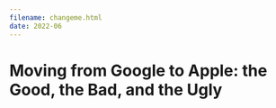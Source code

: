 ```yaml
---
filename: changeme.html
date: 2022-06
---
```


# Moving from Google to Apple: the Good, the Bad, and the Ugly


